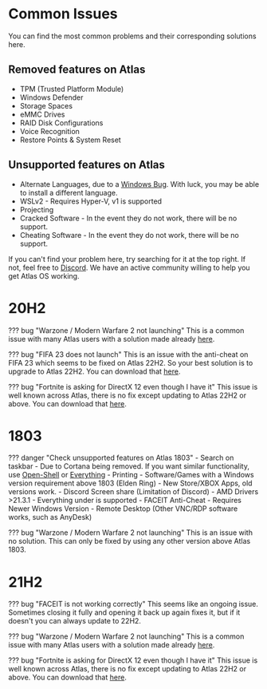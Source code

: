 # Common Issues

You can find the most common problems and their corresponding solutions here.

## Removed features on Atlas
- TPM (Trusted Platform Module)
- Windows Defender
- Storage Spaces
- eMMC Drives
- RAID Disk Configurations
- Voice Recognition
- Restore Points & System Reset

## Unsupported features on Atlas
- Alternate Languages, due to a [Windows Bug](https://docs.microsoft.com/en-us/windows-hardware/manufacture/desktop/language-packs-known-issue). With luck, you may be able to install a different language.
- WSLv2 - Requires Hyper-V, v1 is supported
- Projecting
- Cracked Software - In the event they do not work, there will be no support.
- Cheating Software - In the event they do not work, there will be no support.

If you can't find your problem here, try searching for it at the top right. If not, feel free to [Discord](https://discord.com/servers/atlas-795710270000332800). We have an active community willing to help you get Atlas OS working.

# 20H2

??? bug "Warzone / Modern Warfare 2 not launching"
    This is a common issue with many Atlas users with a solution made already [here](../../Guides/COD%20MW%20WZ2%20fix.md).

??? bug "FIFA 23 does not launch"
    This is an issue with the anti-cheat on FIFA 23 which seems to be fixed on Atlas 22H2. So your best solution is to upgrade to Atlas 22H2. You can download that [here](https://atlasos.net/downloads).

??? bug "Fortnite is asking for DirectX 12 even though I have it"
    This issue is well known across Atlas, there is no fix except updating to Atlas 22H2 or above. You can download that [here](https://atlasos.net/downloads).

# 1803

??? danger "Check unsupported features on Atlas 1803"
    - Search on taskbar - Due to Cortana being removed. If you want similar functionality, use [Open-Shell](https://open-shell.github.io/Open-Shell-Menu/) or [Everything](https://www.voidtools.com/)
    - Printing
    - Software/Games with a Windows version requirement above 1803 (Elden Ring)
    - New Store/XBOX Apps, old versions work.
    - Discord Screen share (Limitation of Discord)
    - AMD Drivers >21.3.1 - Everything under is supported
    - FACEIT Anti-Cheat - Requires Newer Windows Version
    - Remote Desktop (Other VNC/RDP software works, such as AnyDesk)

??? bug "Warzone / Modern Warfare 2 not launching"
    This is an issue with no solution. This can only be fixed by using any other version above Atlas 1803.

# 21H2

??? bug "FACEIT is not working correctly"
    This seems like an ongoing issue. Sometimes closing it fully and opening it back up again fixes it, but if it doesn't you can always update to 22H2.

??? bug "Warzone / Modern Warfare 2 not launching"
    This is a common issue with many Atlas users with a solution made already [here](../../Guides/COD%20MW%20WZ2%20fix.md).

??? bug "Fortnite is asking for DirectX 12 even though I have it"
    This issue is well known across Atlas, there is no fix except updating to Atlas 22H2 or above. You can download that [here](https://atlasos.net/downloads).
